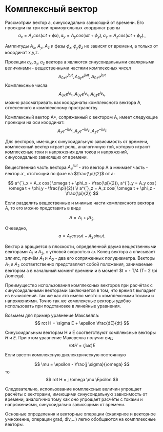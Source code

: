 # Комплексный вектор

Рассмотрим вектор a, синусоидально зависящий от времени. Его проекции на три оси прямоугольных координат равны
$$
    a_x = A_x cos( \omega t + \phi x), a_y = A_y cos(\omega t + \phi_y), a_z = A_z cos(\omega t + \phi_z).
,$$

Амплитуды $A_x$, $A_y$, $A_z$ и фазы $\phi_x,\phi_y \phi_z$ не зависят от времени, а только от координат x,y,z.

Проекции $a_x,a_y,a_z$ вектора а являются синусоидальными скалярными величинами - вещественными частями комплексных чисел
$$
    {A_0}_x e^{j \omega t}, {A_0}_y e^{j \omega t}, {A_0}_z e^{j \omega t}
$$
Комплексные числа
$$
    {A_0}_x e^{j_{\phi_x}}, {A_0}_y e^{j_{\phi_y}}, {A_0}_z e^{j_{\phi_z}},
$$
можно рассматривать как координаты комплексного вектора A, отнесенного к комплексному пространству.

Комплексный вектор A*, сопряженный с вектором A, имеет следующие проекции на оси координат:
$$
    A_x e^{-j \omega_x}, A_y e^{-j \omega_y}, A_z e^{-j \omega_z}
$$

Для векторов, имеющих синусоидальную зависимость от времени, комплексный вектор играет роль, аналогичную той, которую играют комплексные токи и напряжения для токов и напряжений, синусоидально зависящих от времени.

Вещественная часть вектора $A_e^{j \omega t}$ - это вектор A а мнимает часть - вектор a`, отстоящий по фазе на $\frac{\pi}{2}$ от a:

$$
    a^{`}_x = A_x cos( \omega t + \phi_x - \frac{\pi}{2}),
    a^{`}_y = A_y cos( \omega t + \phi_y - \frac{\pi}{2}) \\ 
    a^{`}_z = A_z cos( \omega t + \phi_z - \frac{\pi}{2})
$$

Если разделить вещественные и мнимые части комплексного вектора A, то его можно представить в виде

$$
    A = A_1 + jA_2,
$$

Очевидно,
$$
a = A_1 cos \omega t - A_2 sin \omega t.
$$

Вектор а вращается в плоскости, определенной двумя вещественными векторами $A_1$ и $A_2$, с угловой скоростью $\omega$. Конец вектора а описывает эллипс, причём $A_1$ и $A_2$ - два его сопряженных полудиаметра. Векторы $A_1$ и $A_2$ соответственно представляют собой положения, занимаемые вектором а в начальный момент времени и в момент $t = - T/4 (T= 2 \pi /\omega).

Преимущество использования комплексных векторов при расчётах с синусоидальными векторами заключается в том, что время t выпадает из вычислений. так же как это имело место с комплексными токами и напряжениями. Точно так же комплексные векторы удобно использовать при подстановке в линейные уравнения.

Возьмем для пример уравнение Максвелла:
$$
    rot H = \sigma E + \epsilon \frac{dE}{dt}
$$


Синусоидальным векторам H и E соответствуют комплексные векторы *H* и *E*. 
При этом уравнение Максвелла получит вид
$$
 rot H = (j \omega \epsilon) E
$$

Если ввести комплексную диэлектрическую постоянную

$$
\mu = \epsilon - \frac{j \sigma}{\omega}
$$
то 
$$
    rot H = j \omega \mu \Epsilon
$$

Следовательно, использование комплексных величин упрощает расчёты с векторами, имеющими синусоидальную зависимость от времени, аналогично тому как оно упрощает расчёты с токами и напряжениями, синусоидально зависящими от времени.

Основные определения и векторные операции (скалярное и векторное умножение, операции grad, div,...) легко обобщаются на компплексные векторы.